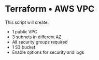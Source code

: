 # Terraform • AWS VPC

This script will create:

- 1 public VPC
- 3 subnets in different AZ
- All security groups required
- 1 S3 bucket
- Enable options for security and logs
